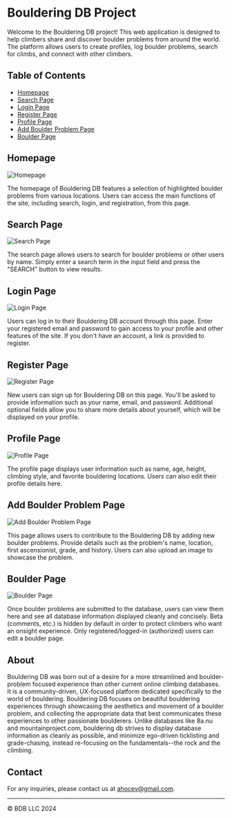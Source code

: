# Bouldering DB Project

Welcome to the Bouldering DB project! This web application is designed to help climbers share and discover boulder problems from around the world. The platform allows users to create profiles, log boulder problems, search for climbs, and connect with other climbers.

## Table of Contents

- [Homepage](#homepage)
- [Search Page](#search-page)
- [Login Page](#login-page)
- [Register Page](#register-page)
- [Profile Page](#profile-page)
- [Add Boulder Problem Page](#add-boulder-problem-page)
- [Boulder Page](#boulder-page)

## Homepage

![Homepage](src/main/webapp/pub/media/readme/Index.png)

The homepage of Bouldering DB features a selection of highlighted boulder problems from various locations. Users can access the main functions of the site, including search, login, and registration, from this page.

## Search Page

![Search Page](src/main/webapp/pub/media/readme/Search.jpeg)

The search page allows users to search for boulder problems or other users by name. Simply enter a search term in the input field and press the "SEARCH" button to view results.

## Login Page

![Login Page](src/main/webapp/pub/media/readme/Login.jpeg)

Users can log in to their Bouldering DB account through this page. Enter your registered email and password to gain access to your profile and other features of the site. If you don't have an account, a link is provided to register.

## Register Page

![Register Page](src/main/webapp/pub/media/readme/Register.png)

New users can sign up for Bouldering DB on this page. You'll be asked to provide information such as your name, email, and password. Additional optional fields allow you to share more details about yourself, which will be displayed on your profile.

## Profile Page

![Profile Page](src/main/webapp/pub/media/readme/Profile.jpeg)

The profile page displays user information such as name, age, height, climbing style, and favorite bouldering locations. Users can also edit their profile details here.

## Add Boulder Problem Page

![Add Boulder Problem Page](src/main/webapp/pub/media/readme/AddBoulder.png)

This page allows users to contribute to the Bouldering DB by adding new boulder problems. Provide details such as the problem's name, location, first ascensionist, grade, and history. Users can also upload an image to showcase the problem.

## Boulder Page

![Boulder Page](src/main/webapp/pub/media/readme/BoulderPage.jpeg)

Once boulder problems are submitted to the database, users can view them here and see all database information displayed cleanly and concisely. Beta (comments, etc.) is hidden by default in order to protect climbers who want an onsight experience. Only registered/logged-in (authorized) users can edit a boulder page.

## About

Bouldering DB was born out of a desire for a more streamlined and boulder-problem focused experience than other current online climbing databases. It is a community-driven, UX-focused platform dedicated specifically to the world of bouldering. Bouldering DB focuses on beautiful bouldering experiences through showcasing the aesthetics and movement of a boulder problem, and collecting the appropriate data that best communicates these experiences to other passionate boulderers. Unlike databases like 8a.nu and mountainproject.com, bouldering db strives to display database information as cleanly as possible, and minimize ego-driven ticklisting and grade-chasing, instead re-focusing on the fundamentals--the rock and the climbing. 

## Contact

For any inquiries, please contact us at [ahocev@gmail.com](mailto:ahocev@gmail.com).

---

© BDB LLC 2024